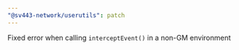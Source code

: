 ```yaml
---
"@sv443-network/userutils": patch
---
```


Fixed error when calling `interceptEvent()` in a non-GM environment

